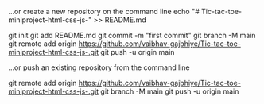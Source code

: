 …or create a new repository on the command line
echo "# Tic-tac-toe-miniproject-html-css-js-" >> README.md

git init
git add README.md
git commit -m "first commit"
git branch -M main
git remote add origin https://github.com/vaibhav-gajbhiye/Tic-tac-toe-miniproject-html-css-js-.git
git push -u origin main

…or push an existing repository from the command line

git remote add origin https://github.com/vaibhav-gajbhiye/Tic-tac-toe-miniproject-html-css-js-.git
git branch -M main
git push -u origin main